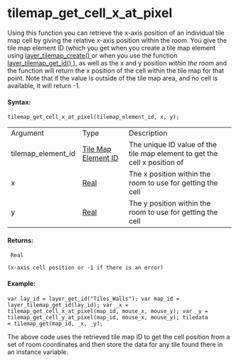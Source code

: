 # tilemap_get_cell_x\_at_pixel

Using this function you can retrieve the x-axis position of an
individual tile map cell by giving the relative x-axis position within
the room. You give the tile map element ID (which you get when you
create a tile map element using [ layer_tilemap_create()
](layer_tilemap_create) or when you use the function [
layer_tilemap_get_id() ](layer_tilemap_get_id) ), as well as the x
and y position *within the room* and the function will return the x
position of the cell within the tile map for that point. Note that if
the value is outside of the tile map area, and no cell is available, it
will return -1.

#### Syntax:

``` gml
tilemap_get_cell_x_at_pixel(tilemap_element_id, x, y);
```

|                    |                                                                                                                                             |                                                                           |
|--------------------|---------------------------------------------------------------------------------------------------------------------------------------------|---------------------------------------------------------------------------|
| Argument           | Type                                                                                                                                        | Description                                                               |
| tilemap_element_id |  [Tile Map Element ID](../../../../../../GameMaker_Language/GML_Reference/Asset_Management/Rooms/Tile_Map_Layers/layer_tilemap_get_id)  | The unique ID value of the tile map element to get the cell x position of |
| x                  |  [Real](../../../../../../GameMaker_Language/GML_Overview/Data_Types)                                                                   | The x position within the room to use for getting the cell                |
| y                  |  [Real](../../../../../../GameMaker_Language/GML_Overview/Data_Types)                                                                   | The y position within the room to use for getting the cell                |

#### Returns:

``` gml
 Real

(x-axis cell position or -1 if there is an error)
```

#### Example:

``` gml
var lay_id = layer_get_id("Tiles_Walls"); var map_id = layer_tilemap_get_id(lay_id); var _x = tilemap_get_cell_x_at_pixel(map_id, mouse_x, mouse_y); var _y = tilemap_get_cell_y_at_pixel(map_id, mouse_x, mouse_y); tiledata
= tilemap_get(map_id, _x, _y);
```

The above code uses the retrieved tile map ID to get the cell position
from a set of room coordinates and then store the data for any tile
found there in an instance variable.
